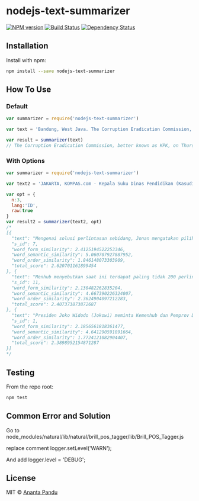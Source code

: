 # nodejs-text-summarizer

[![NPM version][npm-image]][npm-url] [![Build Status][travis-image]][travis-url] [![Dependency Status][daviddm-image]][daviddm-url]


## Installation

Install with npm:

```sh
npm install --save nodejs-text-summarizer
```


## How To Use

### Default
```javascript
var summarizer = require('nodejs-text-summarizer')

var text = 'Bandung, West Java. The Corruption Eradication Commission, better known as KPK, on Thursday launched the 2015 Anti-Corruption Festival, or Festa, in conjunction with the Bandung city government, to celebrate International Anti-Corruption Day. The festival will run until Friday. KPK acting chief Taufiqqurahman Ruki, National Police Chief Gen. Badrodin Haiti, House of Regional Representatives (DPD) Speaker Irman Gusman and Attorney General H.M. Prasetyo were to be joined by Political, Legal and Security Affairs Minister Luhut Panjaitan, Justice and Human Rights Minister Yasonna Laoly, Health Minister Nina Moeloek and Industry Minister Saleh Husin at the event. The KPK\'s Ruki opened the event on Thursday with a speech calling on the House to reconsider intentions to revise the KPK law, or "face the anti-corruption community." He pointed to three key aspects to the fight against corruption — human, cultural and systematic — and said that systematic aspect were the most important, as they reflects policies and laws. “We do not name someone as a suspect because we hold a grudge against that particular person or because we are driven by political motives," he said. "We do so in the name of the law." “Graft is a crime against humanity as it is proven to bring injustice and poverty and we have to eradicate it," Luhut said. "The country\'s leaders, whether at the central or regional government level, have to be good role models in fighting graft. I would like everyone to work together for a graft-free Indonesia." Bandung was selected to host the event as the city has the highest level of public engagement, infrastructure capability and corruption prevention, compared to other cities, KPK deputy chief Adnan Pandu Praja said. The KPK hopes Festa will encourage more Indonesians to join the fight against corruption by beginning in their own neighborhood. The festival will feature theater performances, live music and other events.'

var result = summarizer(text)
// The Corruption Eradication Commission, better known as KPK, on Thursday launched the 2015 Anti-Corruption Festival, or Festa, in conjunction with the Bandung city government, to celebrate International Anti-Corruption Day.

```

### With Options
```javascript
var summarizer = require('nodejs-text-summarizer')

var text2 = 'JAKARTA, KOMPAS.com - Kepala Suku Dinas Pendidikan (Kasudin) Wilayah II, Jakarta Selatan, Ferry Safrudin memastikan Sekolah Menengah Atas Negeri (SMAN) 8 di Bukit Duri, Tebet, Jakarta Selatan tak akan diliburkan jika kebanjiran. \u00a0\"Enggak akan ada libur kok,\" ujar Ferry Safrudin di Jakarta, Kamis (26/11/2015). Bagi Ferry, aktivitas belajar mengajar harus berjalan normal meskipun sekolah kebanjiran. Adapun SMAN 8 Jakarta merupakan salah satu sekolah yang menjadi langganan banjir. Pada tahun 2004 lalu, SMAN 8 pernah digenangi air setinggi tiga meter. Ferry juga menyampaikan langkah yang mungkin dilakukan pihaknya jika SMAN 8 kebanjiran. Nantinya, murid-murid SMAN 8 akan dievakuasi ke salah satu SD di kawasan Jakarta Timur jika banjir terjadi. \"Kami sudah koordinasi dengan sekolah yang ada di Jalan Slamet Riyadi, wilayahnya itu masuk sudin (Jakarta) Timur,\" kata dia. Menurut dia, walaupun berada di wilayah Timur, lokasi itu dinilai tepat karena jaraknya yang tidak terlalu jauh dari SMAN 8. \"Kapasitasnya juga bisa untuk banyak siswa,\" sambung Ferry. Tempat evakuasi itu merupakan bangunan dua tingkat yang merupakan gabungan beberapa sekolah.'

var opt = {
  n:3,
  lang:'ID',
  raw:true
}
var result2 = summarizer(text2, opt)
/*
[{
  "text": "Mengenai solusi perlintasan sebidang, Jonan mengatakan pilihan solusinya ada dua apakah rel mau ditaruh di atas atau dibuat underpass.",
  "s_id": 7,
  "word_form_similarity": 2.4125194522253346,
  "word_semantic_similarity": 5.060707927887952,
  "word_order_similarity": 1.846148073303909,
  "total_score": 2.620701161899454
}, {
  "text": "Menhub menyebutkan saat ini terdapat paling tidak 200 perlintasan kereta api sebidang.",
  "s_id": 11,
  "word_form_similarity": 2.130482262835204,
  "word_semantic_similarity": 4.667390226324007,
  "word_order_similarity": 2.3624904097212283,
  "total_score": 2.407373873872687
}, {
  "text": "Presiden Joko Widodo (Jokowi) meminta Kemenhub dan Pemprov DKI Jakarta berkoordinasi mencegah kecelakaan di perlintasan kereta api seperti yang terjadi pada Minggu pagi (6/12) di daerah Angke Jakarta Barat.",
  "s_id": 1,
  "word_form_similarity": 2.1856561818361477,
  "word_semantic_similarity": 4.641290591891664,
  "word_order_similarity": 1.7724121082904407,
  "total_score": 2.3898952154871287
}]
*/
```

## Testing

From the repo root:

```sh
npm test
```

## Common Error and Solution

Go to node_modules/natural/lib/natural/brill_pos_tagger/lib/Brill_POS_Tagger.js

replace comment logger.setLevel('WARN');

And add logger.level = 'DEBUG';

## License

MIT © [Ananta Pandu](pandu.ml)

[npm-image]: https://badge.fury.io/js/nodejs-text-summarizer.svg
[npm-url]: https://npmjs.org/package/nodejs-text-summarizer
[travis-image]: https://travis-ci.org/anpandu/nodejs-text-summarizer.svg?branch=master
[travis-url]: https://travis-ci.org/anpandu/nodejs-text-summarizer
[daviddm-image]: https://david-dm.org/anpandu/nodejs-text-summarizer.svg?theme=shields.io
[daviddm-url]: https://david-dm.org/anpandu/nodejs-text-summarizer